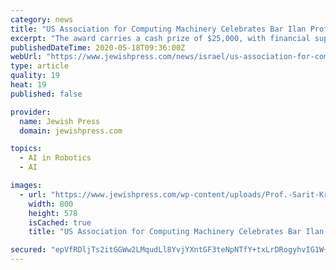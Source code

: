 ```yaml
---
category: news
title: "US Association for Computing Machinery Celebrates Bar Ilan Professor’s Contributions to Artificial Intelligence"
excerpt: "The award carries a cash prize of $25,000, with financial support provided by Two Sigma. The Athena Lecturer gives an invited talk at a major ACM conference of her choice."
publishedDateTime: 2020-05-18T09:36:00Z
webUrl: "https://www.jewishpress.com/news/israel/us-association-for-computing-machinery-celebrates-bar-ilan-professors-contributions-to-artificial-intelligence/2020/05/18/"
type: article
quality: 19
heat: 19
published: false

provider:
  name: Jewish Press
  domain: jewishpress.com

topics:
  - AI in Robotics
  - AI

images:
  - url: "https://www.jewishpress.com/wp-content/uploads/Prof.-Sarit-Kraus.jpg"
    width: 800
    height: 578
    isCached: true
    title: "US Association for Computing Machinery Celebrates Bar Ilan Professor’s Contributions to Artificial Intelligence"

secured: "epVfRDljTs2itGGWw2LMqudLl8YvjYXntGF3teNpNTfY+txLrDRogyhvIG1W+Ke2VWzx0Aori35SPO2QRTXe9orrp3WYI+GvhgZSWdWLXFhLqG+6K6TTeZZxLYjwz0+9ihp3UH49pyRbd/EzA7POKDxTBKyW2yhLzlmxnWcqmKVPfbs1zA5ZLsGEOQIOXzSB6s6KnR9Ihb5xh/99VH3gum9yR2Or/LKLyyUqVtqutnyPvqZECHr/uUQAr2EhJVIdTaVtwkUe11UA+rZdKfSn4bB6JAXLS46+gymoR6+l2XpqbqBbGX4unC7JWGz3sJLn;1XRzvscnkCkz3ks3cLa65Q=="
---
```


